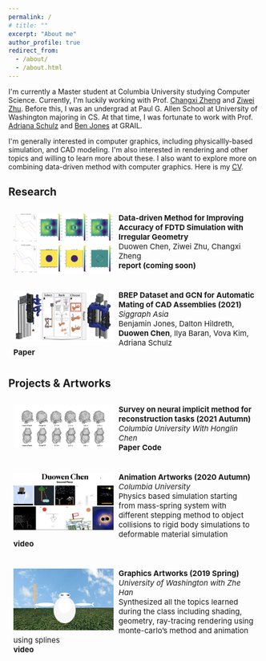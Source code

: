 ```yaml
---
permalink: /
# title: ""
excerpt: "About me"
author_profile: true
redirect_from: 
  - /about/
  - /about.html
---
```

<style type="text/css">
    #pubContainer{position:relative;}
    #paper{margin-top:20px;padding:10px;border-radius:5px;}
    #paper #paperimg{float:left;width:200px;display:block;margin:0 10px 0 0;padding:0;border:0}
    #paper #paperinfo{margin:0;padding:0;border:0;font-size:15px;}
    #paperinfo a{text-decoration:none;font-weight:700;}
    #abstract{position:relative;border-top:1px solid gray;width:694px;display:none;margin-top:-1px;padding:10px;background:#f0f0f0!important;border-bottom-left-radius:5px;border-bottom-right-radius:5px;font-size:14px;color:#222}
</style>

I'm currently a Master student at Columbia University studying Computer Science. Currently, I'm luckily working with Prof. [Changxi Zheng](http://www.cs.columbia.edu/~cxz/) and [Ziwei Zhu](https://2iw31zhv.github.io/). Before this, I was an undergrad at Paul G. Allen School at University of Washington majoring in CS. At that time, I was fortunate to work with Prof. [Adriana Schulz](https://homes.cs.washington.edu/~adriana/) and [Ben Jones](https://homes.cs.washington.edu/~benjones/) at GRAIL.

I'm generally interested in computer graphics, including physicallly-based simulation, and CAD modeling. I'm also interested in rendering and other topics and willing to learn more about these. I also want to explore more on combining data-driven method with computer graphics. 
Here is my [CV](./files/cv.pdf).
## Research
<p>
  <div id='pubContainer'>
    <div id='paper'>
      <div>
        <img id="paperimg" src="../images/project_1.png" alt="project_1"/>
      </div>
      <div id='paperinfo'>
        <b>Data-driven Method for Improving Accuracy of FDTD Simulation with Irregular Geometry </b><br />
        Duowen Chen, Ziwei Zhu, Changxi Zheng<br />
        <a nonsmooth="1" href="None" class="">report (coming soon)</a>
      </div>
    </div>
    <div id='paper'>
      <div>
        <img id="paperimg" src="../images/project_2.png" alt="project_2"/>
      </div>
      <div id='paperinfo'>
        <b>BREP Dataset and GCN for Automatic Mating of CAD Assemblies (2021)</b><br />
        <i>Siggraph Asia</i><br />
        Benjamin Jones, Dalton Hildreth, <b>Duowen Chen</b>, Ilya Baran, Vova Kim, Adriana Schulz<br />
        <a nonsmooth="1" href="https://arxiv.org/pdf/2105.12238.pdf" class="">Paper</a>
      </div>
    </div>
  </div>
</p>

## Projects & Artworks
<p>
  <div id='pubContainer'>
    <div id='paper'>
      <div>
        <img id="paperimg" src="../images/project_3.png" alt="project_3"/>
      </div>
      <div id='paperinfo'>
        <b>Survey on neural implicit method for reconstruction tasks (2021 Autumn)</b><br />
        <i>Columbia University With Honglin Chen</i><br />
        <a nonsmooth="1" href="./files/NNDL_Project_Final_Report.pdf" class="">Paper</a>
        <a nonsmooth="1" href="./files/neural-implicit-master.zip" class="">Code</a>
      </div>
    </div>
    <div id='paper'>
      <div>
        <img id="paperimg" src="../images/animation.png" alt="animation"/>
      </div>
      <div id='paperinfo'>
        <b>Animation Artworks (2020 Autumn)</b><br />
        <i>Columbia University</i><br />
        Physics based simulation starting from mass-spring system with different stepping
method to object collisions to rigid body simulations to deformable material simulation <br />
        <a nonsmooth="1" href="https://youtube.com/playlist?list=PLhhmIdpT64hxKqHGQ7K2xsOvjJvvOXw7T" class="">video</a>
      </div>
    </div>
    <div id='paper'>
      <div>
        <img id="paperimg" src="../images/graph.png" alt="graph"/>
      </div>
      <div id='paperinfo'>
        <b>Graphics Artworks (2019 Spring)</b><br />
        <i>University of Washington with Zhe Han</i><br />
        Synthesized all the topics learned during the class including shading, geometry, ray-tracing
rendering using monte-carlo’s method and animation using splines <br />
        <a nonsmooth="1" href="https://courses.cs.washington.edu/courses/cse457/19sp/projects/animator/artifacts/8/animation.mp4" class="">video</a>
      </div>
    </div>
  </div>
</p>

